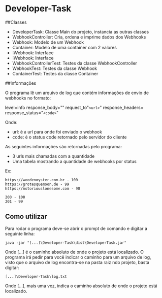 # Developer-Task

##Classes

* DeveloperTask: Classe Main do projeto, instancia as outras classes
* WebhookController: Cria, ordena e imprime dados dos Webhooks
* Webhook: Modelo de um Webhook
* Container: Modelo de uma container com 2 valores
* IWebhook: Interface
* IWebhook: Interface
* WebhookControllerTest: Testes da classe WebhookController
* WebhookTest: Testes da classe Webhook
* ContainerTest: Testes da classe Container

##Informações

O programa lê um arquivo de log que contém informações de envio de webhooks no formato:

level=info response_body="" request_to"```<url>```" response_headers= response_status="```<code>```"

Onde:
* url: é a url para onde foi enviado o webhook
* code: é o status code retornado pelo servidor do cliente

As seguintes informações são retornadas pelo programa:
* 3 urls mais chamadas com a quantidade
* Uma tabela mostrando a quantidade de webhooks por status

Ex:
```
https://woodenoyster.com.br - 100
https://grotesquemoon.de - 99
https://notoriouslonesome.com - 90

200 - 100
201 - 99
```

## Como utilizar
Para rodar o programa deve-se abrir o prompt de comando e digitar a seguinte linha:
```
java -jar "[...]\Developer-Task\dist\DeveloperTask.jar"
```
Onde [...] é o caminho absoluto de onde o projeto está localizado.
O programa irá pedir para você indicar o caminho para um arquivo de log, visto que o arquivo de log encontra-se na pasta raiz ndo projeto, basta digitar:
```
[...]\Developer-Task\log.txt
```
Onde [...], mais uma vez, indica o caminho absoluto de onde o projeto está localizado.
